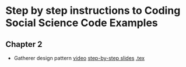 # Step by step instructions to Coding Social Science Code Examples

## Chapter 2

* Gatherer design pattern [video](https://www.youtube.com/watch?v=zJF5CQJgLa8) [step-by-step slides](https://github.com/codingsocialscience/code-examples-step-by-step/raw/master/chapter2_roles_gatherer.pdf) [.tex](https://github.com/codingsocialscience/code-examples-step-by-step/raw/master/chapter2_roles_gatherer.tex)
